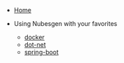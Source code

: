 * [Home](../README.md)

* Using Nubesgen with your favorites
  * [docker](docker.md)
  * [dot-net](dot-net.md)
  * [spring-boot](spring-boot.md)